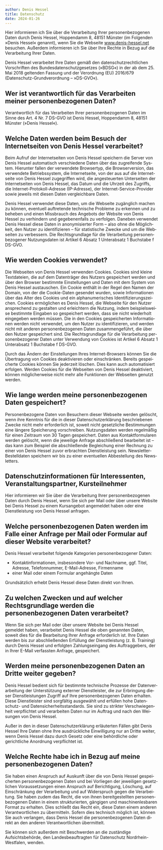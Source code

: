 ```yaml
---
author: Denis Hessel
title: Datenschutz
date: 2024-01-26
---
```


Hier informieren ich Sie über die Verarbeitung Ihrer personenbezogenen Daten durch Denis Hessel, Hoppendamm 8, 48151 Münster (im Folgenden »Denis Hessel« genannt), wenn Sie die Webseite www.denis-hessel.net besuchen. Außerdem informieren ich Sie über Ihre Rechte in Bezug auf die Verarbeitung Ihrer Daten.

Denis Hessel verarbeitet Ihre Daten gemäß den datenschutzrechtlichen Vorschriften des Bundesdatenschutzgesetzes (»BDSG«) in der ab dem 25. Mai 2018 geltenden Fassung und der Verordnung (EU) 2016/679 (Datenschutz-Grundverordnung – »DS-GVO«).

 

## Wer ist verantwortlich für das Verarbeiten meiner personenbezogenen Daten?

Verantwortlich für das Verarbeiten Ihrer personenbezogenen Daten im Sinne des Art. 4 Nr. 7 DS-GVO ist Denis Hessel, Hoppendamm 8, 48151 Münster (»Denis Hessel«).

## Welche Daten werden beim Besuch der Internetseiten von Denis Hessel verarbeitet?

Beim Auf­ruf der In­ter­net­sei­ten von Denis Hessel spei­chern die Ser­ver von Denis Hessel au­to­ma­tisch ver­schie­de­ne Da­ten über das zu­grei­fen­de Sys­tem. Hier­un­ter fal­len der ver­wen­de­te Brow­ser­typ, die Brow­ser­ver­si­on, das ver­wen­de­te Be­triebs­sys­tem, die In­ter­net­sei­te, von der aus auf die In­ter­net­sei­te von Denis Hessel zu­ge­grif­fen wird, die an­ge­steu­er­ten Un­ter­sei­ten der In­ter­net­sei­ten von Denis Hessel, das Da­tum und die Uhr­zeit des Zu­griffs, die In­ter­net-Pro­to­koll-Adres­se (IP-Adres­se), der In­ter­net-Ser­vice-Pro­vi­der so­wie je­weils mit die­sen Da­ten ver­gleich­ba­re Da­ten.

Denis Hessel ver­wen­det die­se Da­ten, um die Web­sei­te zu­gäng­lich ma­chen zu kön­nen, even­tu­ell auf­tre­ten­de tech­ni­sche Pro­ble­me zu er­ken­nen und zu be­he­ben und ei­nen Miss­brauch des An­ge­bots der Website von Denis Hessel zu ver­hin­dern und ge­ge­be­nen­falls zu ver­fol­gen. Da­ne­ben ver­wen­det Denis Hessel die­se Da­ten in an­ony­mi­sier­ter Form – al­so oh­ne die Mög­lich­keit, den Nut­zer zu iden­ti­fi­zie­ren – für sta­tis­ti­sche Zwe­cke und um die Web­sei­ten zu ver­bes­sern. Die Rechts­grund­la­ge für die Ver­ar­bei­tung per­so­nen­be­zo­ge­ner Nut­zungs­da­ten ist Ar­ti­kel 6 Ab­satz 1 Un­ter­ab­satz 1 Buch­sta­be f DS-GVO.

 

## Wie werden Cookies verwendet?

Die Web­sei­ten von Denis Hessel ver­wen­den Coo­kies. Coo­kies sind klei­ne Text­da­tei­en, die auf dem Da­ten­trä­ger des Nut­zers ge­spei­chert wer­den und über den Brow­ser be­stimm­te Ein­stel­lun­gen und Da­ten mit dem Sys­tem von Denis Hessel aus­tau­schen. Ein Coo­kie ent­hält in der Re­gel den Na­men der Do­main, von der die Coo­kie-Da­ten ge­sen­det wur­den, so­wie In­for­ma­tio­nen über das Al­ter des Coo­kies und ein al­pha­nu­me­ri­sches Iden­ti­fi­zie­rungs­zei­chen. Coo­kies er­mög­li­chen es Denis Hessel, die Web­sei­te für den Nut­zer an­spre­chend zu ge­stal­ten und er­leich­tern die Nut­zung, in­dem bei­spiels­wei­se be­stimm­te Ein­ga­ben so ge­spei­chert wer­den, dass sie nicht wie­der­holt ein­ge­ge­ben wer­den müs­sen. Die in den Coo­kies ge­spei­cher­ten In­for­ma­tio­nen wer­den nicht ver­wen­det, um den Nut­zer zu iden­ti­fi­zie­ren, und wer­den nicht mit an­de­ren per­so­nen­be­zo­ge­nen Da­ten zu­sam­men­ge­führt, die über den Nut­zer ge­spei­chert sind. Die Rechts­grund­la­ge für die Ver­ar­bei­tung per­so­nen­be­zo­ge­ner Da­ten un­ter Ver­wen­dung von Coo­kies ist Ar­ti­kel 6 Ab­satz 1 Un­ter­ab­satz 1 Buch­sta­be f DS-GVO.

Durch das Än­dern der Ein­stel­lun­gen Ih­res In­ter­net-Brow­sers kön­nen Sie die Über­tra­gung von Coo­kies de­ak­ti­vie­ren oder ein­schrän­ken. Be­reits ge­spei­cher­te Coo­kies kön­nen Sie je­der­zeit lö­schen. Dies kann auch au­to­ma­ti­siert er­fol­gen. Wer­den Coo­kies für die Web­sei­ten von Denis Hessel de­ak­ti­viert, kön­nen mög­li­cher­wei­se nicht mehr al­le Funk­tio­nen der Web­sei­ten ge­nutzt wer­den.

 

## Wie lange werden meine personenbezogenen Daten gespeichert?

Per­so­nen­be­zo­ge­ne Da­ten von Be­su­chern dieser Web­sei­te wer­den ge­löscht, wenn ih­re Kennt­nis für die in die­ser Da­ten­schut­z­er­klä­rung be­schrie­be­nen Zwe­cke nicht mehr er­for­der­lich ist, so­weit nicht ge­setz­li­che Be­stim­mun­gen ei­ne län­ge­re Spei­che­rung vor­schrei­ben. Nut­zungs­da­ten wer­den re­gel­mä­ßig für ei­nen Zeit­raum von 30 Ta­gen ge­spei­chert. Da­ten aus Kon­takt­for­mu­la­ren wer­den ge­löscht, wenn die je­wei­li­ge An­fra­ge ab­schlie­ßend be­ar­bei­tet ist – das kann zum Beispiel die abschließende Begleichung einer Rechnung zu einer von Denis Hessel zuvor erbrachten Dienstleistung sein. News­let­ter-Be­stell­da­ten spei­chern wir bis zu ei­ner even­tu­el­len Ab­be­stel­lung des News­let­ters.

 

## Datenschutzinformationen für Interessenten, Veranstaltungspartner, Kursteilnehmer

Hier informieren wir Sie über die Verarbeitung Ihrer personenbezogenen Daten durch Denis Hessel, wenn Sie sich per Mail oder über unsere Website bei Denis Hessel zu einem Kursangebot angemeldet haben oder eine Dienstleistung von Denis Hessel anfragen.

 

## Welche personenbezogenen Daten werden im Falle einer Anfrage per Mail oder Formular auf dieser Website verarbeitet?

Denis Hessel verarbeitet folgende Kategorien personenbezogener Daten:
- Kontaktinformationen, insbesondere Vor- und Nachname, ggf. Titel, Adresse, Telefonnummer, E-Mail-Adresse, Firmenname
- einer Mail oder einem Formular angehängte Daten

Grundsätzlich erhebt Denis Hessel diese Daten direkt von Ihnen.

 

## Zu welchen Zwecken und auf welcher Rechtsgrundlage werden die personenbezogenen Daten verarbeitet?

Wenn Sie sich per Mail oder über unsere Website bei Denis Hessel gemeldet haben, verarbeitet Denis Hessel die oben genannten Daten, soweit dies für die Bearbeitung Ihrer Anfrage erforderlich ist. Ihre Daten werden bis zur abschließenden Erfüllung der Dienstleistung (z. B. Training) durch Denis Hessel und erfolgten Zahlungseingang des Auftraggebers, der in Ihrer E-Mail verfassten Anfrage, gespeichert.

 

## Werden meine personenbezogenen Daten an Dritte weiter gegeben?​

Denis Hessel be­dient sich für be­stimm­te tech­ni­sche Pro­zes­se der Da­ten­ver­ar­bei­tung der Un­ter­stüt­zung ex­ter­ner Dienst­leis­ter, die zur Er­brin­gung die­ser Dienst­leis­tun­gen Zu­griff auf Ih­re per­so­nen­be­zo­ge­nen Da­ten er­hal­ten. Die­se Dienst­leis­ter sind sorg­fäl­tig aus­ge­wählt und er­fül­len ho­he Da­ten­schutz- und Da­ten­si­cher­heits­stan­dards. Sie sind zu strik­ter Ver­schwie­gen­heit ver­pflich­tet und ver­ar­bei­ten Da­ten nur im Auf­trag und nach den Wei­sun­gen von Denis Hessel.

Außer in den in dieser Datenschutzerklärung erläuterten Fällen gibt Denis Hessel Ihre Daten ohne Ihre ausdrückliche Einwilligung nur an Dritte weiter, wenn Denis Hessel dazu durch Gesetz oder eine behördliche oder gerichtliche Anordnung verpflichtet ist.

 

## Welche Rechte habe ich in Bezug auf meine personenbezogenen Daten?

Sie ha­ben ei­nen An­spruch auf Aus­kunft über die von Denis Hessel ge­spei­cher­ten per­so­nen­be­zo­ge­nen Da­ten und bei Vor­lie­gen der je­wei­li­gen ge­setz­li­chen Vor­aus­set­zun­gen ei­nen An­spruch auf Be­rich­ti­gung, Lö­schung, auf Ein­schrän­kung der Ver­ar­bei­tung und auf Wi­der­spruch ge­gen die Ver­ar­bei­tung. Sie ha­ben zu­dem das Recht, die von ih­nen be­reit­ge­stell­ten per­so­nen­be­zo­ge­nen Da­ten in ei­nem struk­tu­rier­ten, gän­gi­gen und ma­schi­nen­les­ba­ren For­mat zu er­hal­ten. Dies schlie­ßt das Recht ein, die­se Da­ten ei­nem an­de­ren Ver­ant­wort­li­chen zu über­mit­teln. So­fern dies tech­nisch mög­lich ist, kön­nen Sie auch ver­lan­gen, dass Denis Hessel die per­so­nen­be­zo­ge­nen Da­ten di­rekt an den an­de­ren Ver­ant­wort­li­chen über­mit­telt.

Sie können sich außerdem mit Beschwerden an die zuständige Aufsichtsbehörde, den Landesbeauftragten für Datenschutz Nordrhein-Westfalen, wenden.
